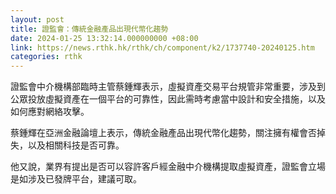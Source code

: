 ```yaml
---
layout: post
title: 證監會：傳統金融產品出現代幣化趨勢
date: 2024-01-25 13:32:14.000000000 +08:00
link: https://news.rthk.hk/rthk/ch/component/k2/1737740-20240125.htm
categories: rthk
---
```


證監會中介機構部臨時主管蔡鍾輝表示，虛擬資產交易平台規管非常重要，涉及到公眾投放虛擬資產在一個平台的可靠性，因此需時考慮當中設計和安全措施，以及如何應對網絡攻擊。

蔡鍾輝在亞洲金融論壇上表示，傳統金融產品出現代幣化趨勢，關注擁有權會否掉失，以及相關科技是否可靠。

他又說，業界有提出是否可以容許客戶經金融中介機構提取虛擬資產，證監會立場是如涉及已發牌平台，建議可取。
